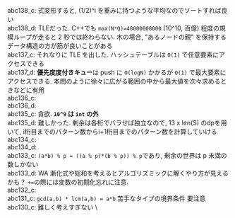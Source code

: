 abc138_c: 式変形すると, (1/2)^i を重みに持つような平均なのでソートすれば良い \
abc138_d: TLEだった. C++でも `max(N*Q)=40000000000` (10^10, 百億) 程度の規模ループが走ると 2 秒では終わらない. 木の場合, "あるノードの親" を保持するデータ構造の方が筋が良いことがある \
abc137_c: それなりに TLE を出した. ハッシュテーブルは `O(1)` で任意要素にアクセスできる \
abc137_d: **優先度度付きキュー**は push に `O(logN)` かかるが `O(1)` で最大要素にアクセスできる. 本問のように徐々に広がる範囲の中から最大値を次々求めるときなどに有用 \
abc136_c: \
abc136_d: \
abc135_c: 貪欲. **`10^9` は `int` の外** \
abc135_d: 難しかった. 剰余は各桁でバラせば独立なので, 13 x len(S) のdpを用いて, i桁目までのパターン数からi+1桁目までのパターン数を計算していける \
abc134_c: \
abc134_d: \
abc133_c: `(a*b) % p = ((a % p)*(b % p)) % p`であり, 剰余の世界は p 未満の数しかない\
abc133_d: WA 漸化式や総和を考えるとアルゴリズミックに解くやり方が見えるかも？ `+=`の際には変数の初期化忘れに注意. \
abc132_c: \
abc131_c: `gcd(a,b) * lcm(a,b) = a*b` 苦手なタイプの境界条件 要注意 \
abc130_c: 難しく考えすぎない \

